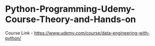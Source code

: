 # Python-Programming-Udemy-Course-Theory-and-Hands-on
Course Link - https://www.udemy.com/course/data-engineering-with-python/
